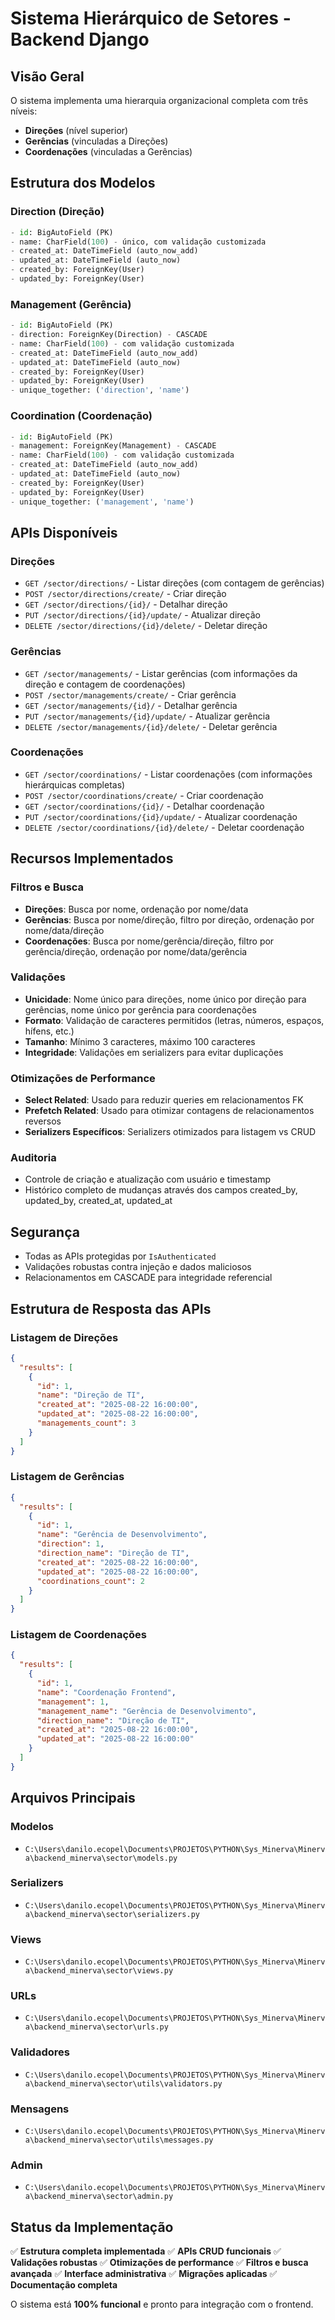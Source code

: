 # Sistema Hierárquico de Setores - Backend Django

## Visão Geral

O sistema implementa uma hierarquia organizacional completa com três níveis:
- **Direções** (nível superior)
- **Gerências** (vinculadas a Direções)
- **Coordenações** (vinculadas a Gerências)

## Estrutura dos Modelos

### Direction (Direção)
```python
- id: BigAutoField (PK)
- name: CharField(100) - único, com validação customizada
- created_at: DateTimeField (auto_now_add)
- updated_at: DateTimeField (auto_now)
- created_by: ForeignKey(User)
- updated_by: ForeignKey(User)
```

### Management (Gerência)
```python
- id: BigAutoField (PK)
- direction: ForeignKey(Direction) - CASCADE
- name: CharField(100) - com validação customizada
- created_at: DateTimeField (auto_now_add)
- updated_at: DateTimeField (auto_now)
- created_by: ForeignKey(User)
- updated_by: ForeignKey(User)
- unique_together: ('direction', 'name')
```

### Coordination (Coordenação)
```python
- id: BigAutoField (PK)
- management: ForeignKey(Management) - CASCADE
- name: CharField(100) - com validação customizada
- created_at: DateTimeField (auto_now_add)
- updated_at: DateTimeField (auto_now)
- created_by: ForeignKey(User)
- updated_by: ForeignKey(User)
- unique_together: ('management', 'name')
```

## APIs Disponíveis

### Direções
- `GET /sector/directions/` - Listar direções (com contagem de gerências)
- `POST /sector/directions/create/` - Criar direção
- `GET /sector/directions/{id}/` - Detalhar direção
- `PUT /sector/directions/{id}/update/` - Atualizar direção
- `DELETE /sector/directions/{id}/delete/` - Deletar direção

### Gerências
- `GET /sector/managements/` - Listar gerências (com informações da direção e contagem de coordenações)
- `POST /sector/managements/create/` - Criar gerência
- `GET /sector/managements/{id}/` - Detalhar gerência
- `PUT /sector/managements/{id}/update/` - Atualizar gerência
- `DELETE /sector/managements/{id}/delete/` - Deletar gerência

### Coordenações
- `GET /sector/coordinations/` - Listar coordenações (com informações hierárquicas completas)
- `POST /sector/coordinations/create/` - Criar coordenação
- `GET /sector/coordinations/{id}/` - Detalhar coordenação
- `PUT /sector/coordinations/{id}/update/` - Atualizar coordenação
- `DELETE /sector/coordinations/{id}/delete/` - Deletar coordenação

## Recursos Implementados

### Filtros e Busca
- **Direções**: Busca por nome, ordenação por nome/data
- **Gerências**: Busca por nome/direção, filtro por direção, ordenação por nome/data/direção
- **Coordenações**: Busca por nome/gerência/direção, filtro por gerência/direção, ordenação por nome/data/gerência

### Validações
- **Unicidade**: Nome único para direções, nome único por direção para gerências, nome único por gerência para coordenações
- **Formato**: Validação de caracteres permitidos (letras, números, espaços, hífens, etc.)
- **Tamanho**: Mínimo 3 caracteres, máximo 100 caracteres
- **Integridade**: Validações em serializers para evitar duplicações

### Otimizações de Performance
- **Select Related**: Usado para reduzir queries em relacionamentos FK
- **Prefetch Related**: Usado para otimizar contagens de relacionamentos reversos
- **Serializers Específicos**: Serializers otimizados para listagem vs CRUD

### Auditoria
- Controle de criação e atualização com usuário e timestamp
- Histórico completo de mudanças através dos campos created_by, updated_by, created_at, updated_at

## Segurança
- Todas as APIs protegidas por `IsAuthenticated`
- Validações robustas contra injeção e dados maliciosos
- Relacionamentos em CASCADE para integridade referencial

## Estrutura de Resposta das APIs

### Listagem de Direções
```json
{
  "results": [
    {
      "id": 1,
      "name": "Direção de TI",
      "created_at": "2025-08-22 16:00:00",
      "updated_at": "2025-08-22 16:00:00",
      "managements_count": 3
    }
  ]
}
```

### Listagem de Gerências
```json
{
  "results": [
    {
      "id": 1,
      "name": "Gerência de Desenvolvimento",
      "direction": 1,
      "direction_name": "Direção de TI",
      "created_at": "2025-08-22 16:00:00",
      "updated_at": "2025-08-22 16:00:00",
      "coordinations_count": 2
    }
  ]
}
```

### Listagem de Coordenações
```json
{
  "results": [
    {
      "id": 1,
      "name": "Coordenação Frontend",
      "management": 1,
      "management_name": "Gerência de Desenvolvimento",
      "direction_name": "Direção de TI",
      "created_at": "2025-08-22 16:00:00",
      "updated_at": "2025-08-22 16:00:00"
    }
  ]
}
```

## Arquivos Principais

### Modelos
- `C:\Users\danilo.ecopel\Documents\PROJETOS\PYTHON\Sys_Minerva\Minerva\backend_minerva\sector\models.py`

### Serializers
- `C:\Users\danilo.ecopel\Documents\PROJETOS\PYTHON\Sys_Minerva\Minerva\backend_minerva\sector\serializers.py`

### Views
- `C:\Users\danilo.ecopel\Documents\PROJETOS\PYTHON\Sys_Minerva\Minerva\backend_minerva\sector\views.py`

### URLs
- `C:\Users\danilo.ecopel\Documents\PROJETOS\PYTHON\Sys_Minerva\Minerva\backend_minerva\sector\urls.py`

### Validadores
- `C:\Users\danilo.ecopel\Documents\PROJETOS\PYTHON\Sys_Minerva\Minerva\backend_minerva\sector\utils\validators.py`

### Mensagens
- `C:\Users\danilo.ecopel\Documents\PROJETOS\PYTHON\Sys_Minerva\Minerva\backend_minerva\sector\utils\messages.py`

### Admin
- `C:\Users\danilo.ecopel\Documents\PROJETOS\PYTHON\Sys_Minerva\Minerva\backend_minerva\sector\admin.py`

## Status da Implementação

✅ **Estrutura completa implementada**
✅ **APIs CRUD funcionais**
✅ **Validações robustas**
✅ **Otimizações de performance**
✅ **Filtros e busca avançada**
✅ **Interface administrativa**
✅ **Migrações aplicadas**
✅ **Documentação completa**

O sistema está **100% funcional** e pronto para integração com o frontend.
